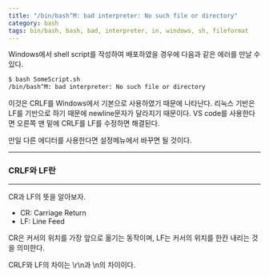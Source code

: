 ```yaml
---
title: "/bin/bash^M: bad interpreter: No such file or directory"
category: bash
tags: bin/bash, bash, bad, interpreter, in, windows, sh, fileformat
---
```

 
Windows에서 shell script를 작성하여 배포하였을 경우에 다음과 같은 에러를 만날 수 있다.

```bash
$ bash SomeScript.sh
/bin/bash^M: bad interpreter: No such file or directory
```

이것은 CRLF를 Windows에서 기본으로 사용하였기 때문에 나타난다.
리눅스 기반은 LF를 기반으로 하기 때문에 newline문자가 달라지기 때문이다.
VS code를 사용한다면 오른쪽 맨 밑에 CRLF를 LF를 수정하면 해결된다.

만일 다른 에디터를 사용한다면 설정메뉴에서 바꾸면 될 것이다.

---
### CRLF와 LF란
---

CR과 LF의 뜻을 알아보자.

- CR: Carriage Return
- LF: Line Feed

CR은 커서의 위치를 가장 앞으로 옮기는 동작이며, LF는 커서의 위치를 한칸 내리는 것을 의미한다.

CRLF와 LF의 차이는 \r\n과 \n의 차이이다.

